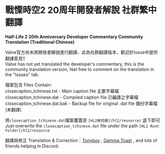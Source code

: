# 戰慄時空2 20周年開發者解說 社群繁中翻譯 
<b>Half-Life 2 20th Anniversary Developer Commentary Community Translation (Traditional Chinese)</b>

Valve官方尚未將開發者解說進行翻譯，此為社群翻譯版本，歡迎於Issue中提供翻譯意見!!<br>
Valve has not yet translated the developer's commentary, 
this is the community translation version, feel free to comment on the translation in the "Issues" tab.

檔案包含 Files Contain: <br>
closecaption_tchinese.txt - Main caption file 主要字幕檔<br>
closecaption_tchinese.dat - Compiled caption file 已編譯之字幕檔<br>
closecaption_tchinese.dat.bak - Backup file for original .dat file 備份字幕檔(未翻譯)<br>

將`closecaption_tchinese.dat`檔案覆蓋至 `[HL2根目錄]/hl2/resource/` 底下即可<br>
Just overwrite the `closecaption_tchinese.dat` file under the path `[HL2 Root Folder]/hl2/resource`

翻譯與修正 Translation & Correction：[Tonyboy](https://steamcommunity.com/profiles/76561197981873190/) , [Gamma Toast](https://steamcommunity.com/id/gamma_toast/) , and lots of friends helping in Discord.

